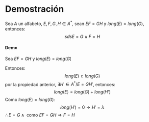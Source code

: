 # Demostración

Sea $A$ un alfabeto, $E,F,G,H \in A^*$, sean $EF = GH$ y $long(E) = long(G)$, entonces:
$$ {sds}
E=G \land F=H
$$

#### Demo

Sea $EF=GH$ y $long(E)=long(G)$

Entonces:
$$
long(E)\ge long(G)
$$
por la propiedad anterior, $\exists H'\in A^*/E=GH'$, entonces:
$$
long(E)=long(G)+long(H’)
$$
Como $long(E)=long(G)$:
$$
long(H')=0 \Rightarrow H'=\lambda
$$
$\therefore E=G \land \text{ como } EF=GH \Rightarrow F=H$

